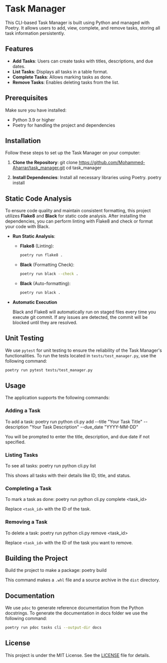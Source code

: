 # Task Manager

This CLI-based Task Manager is built using Python and managed with Poetry. It allows users to add, view, complete, and remove tasks, storing all task information persistently.

## Features

- **Add Tasks**: Users can create tasks with titles, descriptions, and due dates.
- **List Tasks**: Displays all tasks in a table format.
- **Complete Tasks**: Allows marking tasks as done.
- **Remove Tasks**: Enables deleting tasks from the list.

## Prerequisites

Make sure you have installed:
- Python 3.9 or higher
- Poetry for handling the project and dependencies

## Installation

Follow these steps to set up the Task Manager on your computer:

1. **Clone the Repository**:
git clone https://github.com/Mohammed-Aharrar/task_manager.git
cd task_manager




2. **Install Dependencies**:
Install all necessary libraries using Poetry.
poetry install



## Static Code Analysis

To ensure code quality and maintain consistent formatting, this project utilizes **Flake8** and **Black** for static code analysis. After installing the dependencies, you can perform linting with Flake8 and check or format your code with Black.

- **Run Static Analysis**:
  - **Flake8** (Linting):
    ```bash
    poetry run flake8 .
    ```

  - **Black** (Formatting Check):
    ```bash
    poetry run black --check .
    ```

  - **Black** (Auto-formatting):
    ```bash
    poetry run black .
    ```
- **Automatic Execution**

    Black and Flake8 will automatically run on staged files every time you execute git commit. If any issues are detected, the commit will be blocked until they are resolved.

## Unit Testing

We use `pytest` for unit testing to ensure the reliability of the Task Manager's functionalities. To run the tests located in `tests/test_manager.py`, use the following command:

```bash
poetry run pytest tests/test_manager.py
```
## Usage

The application supports the following commands:

### Adding a Task

To add a task:
poetry run python cli.py add --title "Your Task Title" --description "Your Task Description" --due_date "YYYY-MM-DD"



You will be prompted to enter the title, description, and due date if not specified.

### Listing Tasks

To see all tasks:
poetry run python cli.py list



This shows all tasks with their details like ID, title, and status.

### Completing a Task

To mark a task as done:
poetry run python cli.py complete <task_id>



Replace `<task_id>` with the ID of the task.

### Removing a Task

To delete a task:
poetry run python cli.py remove <task_id>


Replace `<task_id>` with the ID of the task you want to remove.

## Building the Project

Build the project to make a package:
poetry build



This command makes a `.whl` file and a source archive in the `dist` directory.

## Documentation

We use `pdoc` to generate reference documentation from the Python docstrings. To generate the documentation in docs folder we use the following command:
```bash
poetry run pdoc tasks cli --output-dir docs
```


## License

This project is under the MIT License. See the [LICENSE](LICENSE) file for details.
